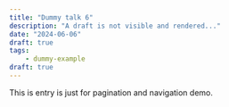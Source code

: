 ```yaml
---
title: "Dummy talk 6"
description: "A draft is not visible and rendered..."
date: "2024-06-06"
draft: true
tags:
    - dummy-example
draft: true
---
```


This is entry is just for pagination and navigation demo.
